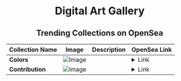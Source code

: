 <div align="center">

# Digital Art Gallery

## Trending Collections on OpenSea

| Collection Name                       | Image                                                                                     | Description                       | OpenSea Link                                                                                          |
|---------------------------------------|-------------------------------------------------------------------------------------------|-----------------------------------|--------------------------------------------------------------------------------------------------------|
| **Colors** | ![Image](https://i.seadn.io/s/raw/files/85f6d03333ba9d28b8c0eab71cddd66f.jpg?w=500&auto=format?w=200&auto=format) |  | <details><summary>Link</summary>[Colors](https://opensea.io/collection/colors-306)</details> |
| **Contribution** | ![Image](https://i.seadn.io/s/raw/files/6bcd8ad66f70cd051210d823c21ac714.jpg?w=500&auto=format?w=200&auto=format) |  | <details><summary>Link</summary>[Contribution](https://opensea.io/collection/contribution-10)</details> |

</div>